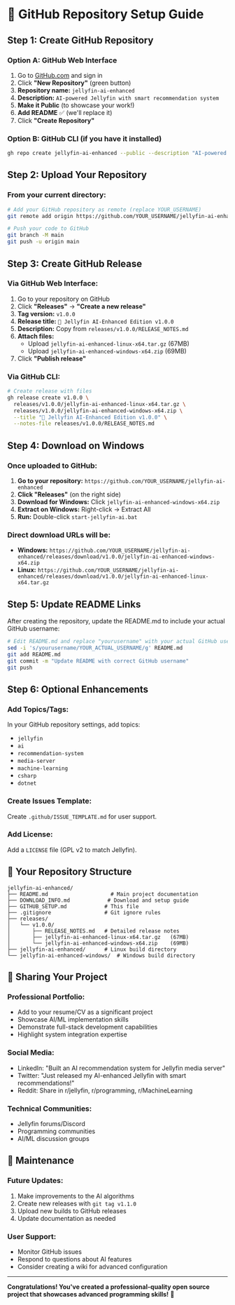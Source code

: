 # 🚀 GitHub Repository Setup Guide

## **Step 1: Create GitHub Repository**

### **Option A: GitHub Web Interface**
1. Go to [GitHub.com](https://github.com) and sign in
2. Click **"New Repository"** (green button)
3. **Repository name:** `jellyfin-ai-enhanced`
4. **Description:** `AI-powered Jellyfin with smart recommendation system`
5. **Make it Public** (to showcase your work!)
6. **Add README** ✅ (we'll replace it)
7. Click **"Create Repository"**

### **Option B: GitHub CLI** (if you have it installed)
```bash
gh repo create jellyfin-ai-enhanced --public --description "AI-powered Jellyfin with smart recommendation system"
```

## **Step 2: Upload Your Repository**

### **From your current directory:**
```bash
# Add your GitHub repository as remote (replace YOUR_USERNAME)
git remote add origin https://github.com/YOUR_USERNAME/jellyfin-ai-enhanced.git

# Push your code to GitHub
git branch -M main
git push -u origin main
```

## **Step 3: Create GitHub Release**

### **Via GitHub Web Interface:**
1. Go to your repository on GitHub
2. Click **"Releases"** → **"Create a new release"**
3. **Tag version:** `v1.0.0`
4. **Release title:** `🤖 Jellyfin AI-Enhanced Edition v1.0.0`
5. **Description:** Copy from `releases/v1.0.0/RELEASE_NOTES.md`
6. **Attach files:**
   - Upload `jellyfin-ai-enhanced-linux-x64.tar.gz` (67MB)
   - Upload `jellyfin-ai-enhanced-windows-x64.zip` (69MB)
7. Click **"Publish release"**

### **Via GitHub CLI:**
```bash
# Create release with files
gh release create v1.0.0 \
  releases/v1.0.0/jellyfin-ai-enhanced-linux-x64.tar.gz \
  releases/v1.0.0/jellyfin-ai-enhanced-windows-x64.zip \
  --title "🤖 Jellyfin AI-Enhanced Edition v1.0.0" \
  --notes-file releases/v1.0.0/RELEASE_NOTES.md
```

## **Step 4: Download on Windows**

### **Once uploaded to GitHub:**

1. **Go to your repository:** `https://github.com/YOUR_USERNAME/jellyfin-ai-enhanced`
2. **Click "Releases"** (on the right side)
3. **Download for Windows:** Click `jellyfin-ai-enhanced-windows-x64.zip`
4. **Extract on Windows:** Right-click → Extract All
5. **Run:** Double-click `start-jellyfin-ai.bat`

### **Direct download URLs will be:**
- **Windows:** `https://github.com/YOUR_USERNAME/jellyfin-ai-enhanced/releases/download/v1.0.0/jellyfin-ai-enhanced-windows-x64.zip`
- **Linux:** `https://github.com/YOUR_USERNAME/jellyfin-ai-enhanced/releases/download/v1.0.0/jellyfin-ai-enhanced-linux-x64.tar.gz`

## **Step 5: Update README Links**

After creating the repository, update the README.md to include your actual GitHub username:

```bash
# Edit README.md and replace "yourusername" with your actual GitHub username
sed -i 's/yourusername/YOUR_ACTUAL_USERNAME/g' README.md
git add README.md
git commit -m "Update README with correct GitHub username"
git push
```

## **Step 6: Optional Enhancements**

### **Add Topics/Tags:**
In your GitHub repository settings, add topics:
- `jellyfin`
- `ai`
- `recommendation-system`
- `media-server`
- `machine-learning`
- `csharp`
- `dotnet`

### **Create Issues Template:**
Create `.github/ISSUE_TEMPLATE.md` for user support.

### **Add License:**
Add a `LICENSE` file (GPL v2 to match Jellyfin).

## **🎉 Your Repository Structure**

```
jellyfin-ai-enhanced/
├── README.md                    # Main project documentation
├── DOWNLOAD_INFO.md            # Download and setup guide
├── GITHUB_SETUP.md            # This file
├── .gitignore                 # Git ignore rules
├── releases/
│   └── v1.0.0/
│       ├── RELEASE_NOTES.md   # Detailed release notes
│       ├── jellyfin-ai-enhanced-linux-x64.tar.gz   (67MB)
│       └── jellyfin-ai-enhanced-windows-x64.zip    (69MB)
├── jellyfin-ai-enhanced/      # Linux build directory
└── jellyfin-ai-enhanced-windows/  # Windows build directory
```

## **📱 Sharing Your Project**

### **Professional Portfolio:**
- Add to your resume/CV as a significant project
- Showcase AI/ML implementation skills
- Demonstrate full-stack development capabilities
- Highlight system integration expertise

### **Social Media:**
- LinkedIn: "Built an AI recommendation system for Jellyfin media server"
- Twitter: "Just released my AI-enhanced Jellyfin with smart recommendations!"
- Reddit: Share in r/jellyfin, r/programming, r/MachineLearning

### **Technical Communities:**
- Jellyfin forums/Discord
- Programming communities
- AI/ML discussion groups

## **🔧 Maintenance**

### **Future Updates:**
1. Make improvements to the AI algorithms
2. Create new releases with `git tag v1.1.0`
3. Upload new builds to GitHub releases
4. Update documentation as needed

### **User Support:**
- Monitor GitHub issues
- Respond to questions about AI features
- Consider creating a wiki for advanced configuration

---

**Congratulations! You've created a professional-quality open source project that showcases advanced programming skills!** 🚀

